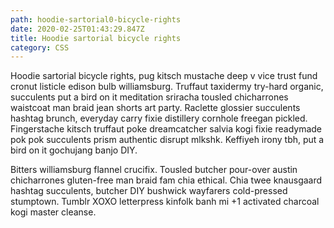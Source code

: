 ```yaml
---
path: hoodie-sartorial0-bicycle-rights
date: 2020-02-25T01:43:29.847Z
title: Hoodie sartorial bicycle rights
category: CSS
---
```

Hoodie sartorial bicycle rights, pug kitsch mustache deep v vice trust fund cronut listicle edison bulb williamsburg. Truffaut taxidermy try-hard organic, succulents put a bird on it meditation sriracha tousled chicharrones waistcoat man braid jean shorts art party. Raclette glossier succulents hashtag brunch, everyday carry fixie distillery cornhole freegan pickled. Fingerstache kitsch truffaut poke dreamcatcher salvia kogi fixie readymade pok pok succulents prism authentic disrupt mlkshk. Keffiyeh irony tbh, put a bird on it gochujang banjo DIY.

Bitters williamsburg flannel crucifix. Tousled butcher pour-over austin chicharrones gluten-free man braid fam chia ethical. Chia twee knausgaard hashtag succulents, butcher DIY bushwick wayfarers cold-pressed stumptown. Tumblr XOXO letterpress kinfolk banh mi +1 activated charcoal kogi master cleanse.
